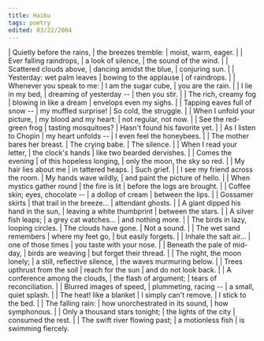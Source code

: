 ```yaml
---
title: Haiku
tags: poetry
edited: 03/22/2004
---
```


| Quietly before the rains,
| the breezes tremble:
| moist, warm, eager.
|
| Ever falling raindrops,
| a look of silence,
| the sound of the wind.
|
| Scattered clouds above,
| dancing amidst the blue,
| conjuring sun.
|
| Yesterday: wet palm leaves
| bowing to the applause
| of raindrops.
|
| Whenever you speak to me:
| I am the sugar cube,
| you are the rain.
|
| I lie in my bed,
| dreaming of yesterday --
| then you stir.
|
| The rich, creamy fog
| blowing in like a dream
| envelops even my sighs.
|
| Tapping eaves full of snow --
| my muffled surprise!
| So cold, the struggle.
|
| When I unfold your picture,
| my blood and my heart:
| not regular, not now.
|
| See the red-green frog
| tasting mosquitoes?
| Hasn't found his favorite yet.
|
| As I listen to Chopin
| my heart unfolds --
| I even feel the honeybees.
|
| The mother bares her breast.
| The crying babe.
| The silence.
|
| When I read your letter,
| the clock's hands
| like two bearded dervishes.
|
| Comes the evening
| of this hopeless longing,
| only the moon, the sky so red.
|
| My hair lies about me
| in tattered heaps.
| Such grief.
|
| I see my friend across the room.
| My hands wave wildly,
| and paint the picture of hello.
|
| When mystics gather round
| the fire is lit
| before the logs are brought.
|
| Coffee skin; eyes, chocolate --
| a dollop of cream
| between the lips.
|
| Gossamer skirts
| that trail in the breeze...
| attendant ghosts.
|
| A giant dipped his hand in the sun,
| leaving a white thumbprint
| between the stars.
|
| A silver fish leaps;
| a grey cat watches...
| and nothing more.
|
| The birds in lazy, looping circles.
| The clouds have gone.
| Not a sound.
|
| The wet sand remembers
| where my feet go,
| but easily forgets.
|
| Inhale the salt air...
| one of those times
| you taste with your nose.
|
| Beneath the pale of mid-day,
| birds are weaving
| but forget their thread.
|
| The night, the moon lonely;
| a still, reflective silence,
| the waves murmuring below.
|
| Trees upthrust from the soil
| reach for the sun
| and do not look back.
|
| A conference among the clouds,
| the flash of argument;
| tears of reconciliation.
|
| Blurred images of speed,
| plummeting, racing --
| a small, quiet splash.
|
| The heat! like a blanket
| I simply can't remove.
| I stick to the bed.
|
| The falling rain:
| how unorchestrated in its sound,
| how symphonous.
|
| Only a thousand stars tonight;
| the lights of the city
| consumed the rest.
|
| The swift river flowing past;
| a motionless fish
| is swimming fiercely.
